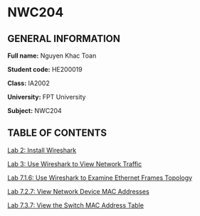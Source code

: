 # NWC204
## GENERAL INFORMATION
__Full name:__ Nguyen Khac Toan 

__Student code:__ HE200019

__Class:__ IA2002

__University:__ FPT University

__Subject:__ NWC204

## TABLE OF CONTENTS

[Lab 2: Install Wireshark](https://github.com/Toandep27UwU/NWC204/tree/main/Lab2%3A%20Install%20Wireshark)

[Lab 3: Use Wireshark to View Network Traffic](https://github.com/Toandep27UwU/NWC204/tree/main/Lab3%3A%20Use%20Wireshark%20to%20View%20Network%20Traffic)

[Lab 7.1.6: Use Wireshark to Examine Ethernet Frames Topology](https://github.com/Toandep27UwU/NWC204/tree/main/Lab7.1.6)

[Lab 7.2.7: View Network Device MAC Addresses](https://github.com/Toandep27UwU/NWC204/tree/main/Lab7.2.7)

[Lab 7.3.7: View the Switch MAC Address Table](https://github.com/Toandep27UwU/NWC204/tree/main/Lab7.3.7)
